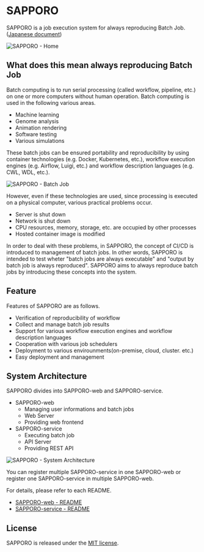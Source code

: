 # SAPPORO

SAPPORO is a job execution system for always reproducing Batch Job. ([Japanese document](https://hackmd.io/s/Syq0q0o8N))

![SAPPORO - Home](https://i.imgur.com/ebHAY8o.jpg)

## What does this mean always reproducing Batch Job

Batch computing is to run serial processing (called workflow, pipeline, etc.) on one or more computers without human operation. Batch computing is used in the following various areas.

- Machine learning
- Genome analysis
- Animation rendering
- Software testing
- Various simulations

These batch jobs can be ensured portability and reproducibility by using container technologies (e.g. Docker, Kubernetes, etc.), workflow execution engines (e.g. Airflow, Luigi, etc.) and workflow description languages (e.g. CWL, WDL, etc.).

![SAPPORO - Batch Job](https://i.imgur.com/4UJ799a.png)

However, even if these technologies are used, since processing is executed on a physical computer, various practical problems occur.

- Server is shut down
- Network is shut down
- CPU resources, memory, storage, etc. are occupied by other processes
- Hosted container image is modified

In order to deal with these problems, in SAPPORO, the concept of CI/CD is introduced to management of batch jobs. In other words, SAPPORO is intended to test wheter "batch jobs are always executable" and "output by batch job is always reproduced". SAPPORO aims to always reproduce batch jobs by introducing these concepts into the system.

## Feature

Features of SAPPORO are as follows.

- Verification of reproducibility of workflow
- Collect and manage batch job results
- Support for various workflow execution engines and workflow description languages
- Cooperation with various job schedulers
- Deployment to various envirounments(on-premise, cloud, cluster. etc.)
- Easy deployment and management

## System Architecture

SAPPORO divides into SAPPORO-web and SAPPORO-service.

- SAPPORO-web
  - Managing user informations and batch jobs
  - Web Server
  - Providing web frontend
- SAPPORO-service
  - Executing batch job
  - API Server
  - Providing REST API

![SAPPORO - System Architecture](https://i.imgur.com/xhR8EEX.png)

You can register multiple SAPPORO-service in one SAPPORO-web or register one SAPPORO-service in multiple SAPPORO-web.

For details, please refer to each README.

- [SAPPORO-web - README](https://github.com/suecharo/SAPPORO/blob/master/SAPPORO-web/README.md)
- [SAPPORO-service - README](https://github.com/suecharo/SAPPORO/blob/master/SAPPORO-service/README.md)

## License

SAPPORO is released under the [MIT license](https://github.com/suecharo/SAPPORO/blob/master/LICENSE).
